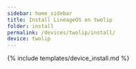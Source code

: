 ```yaml
---
sidebar: home_sidebar
title: Install LineageOS on twolip
folder: install
permalink: /devices/twolip/install/
device: twolip
---
```

{% include templates/device_install.md %}
